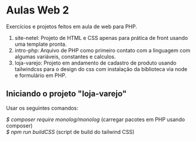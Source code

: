 # Aulas Web 2
Exercícios e projetos feitos em aula de web para PHP.

1. site-netel: Projeto de HTML e CSS apenas para prática de front usando uma template pronta.
2. intro-php: Arquivo de PHP como primeiro contato com a linguagem com algumas variáveis, constantes e calculos.
3. loja-varejo: Projeto em andamento de cadastro de produto usando tailwindcss para o design do css com instalação da biblioteca via node e formulário em PHP.

## Iniciando o projeto "loja-varejo"

Usar os seguintes comandos:

*$ composer require monolog/monolog* (carregar pacotes em PHP usando composer)<br>
*$ npm run buildCSS* (script de build do tailwind CSS)
